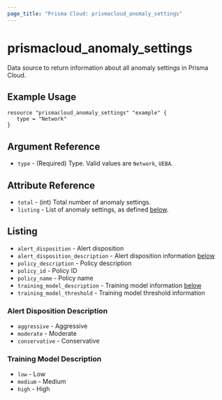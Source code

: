 ```yaml
---
page_title: "Prisma Cloud: prismacloud_anomaly_settings"
---
```


# prismacloud_anomaly_settings

Data source to return information about all anomaly settings in Prisma Cloud.

## Example Usage

```hcl
resource "prismacloud_anomaly_settings" "example" {
   type = "Network"
}
```

## Argument Reference

* `type` - (Required) Type. Valid values are `Network`, `UEBA`.

## Attribute Reference

* `total` - (int) Total number of anomaly settings.
* `listing` - List of anomaly settings, as defined [below](#listing).

## Listing

* `alert_disposition` - Alert disposition
* `alert_disposition_description` - Alert disposition information [below](#alert-disposition-description)
* `policy_description` - Policy description
* `policy_id` - Policy ID
* `policy_name` - Policy name
* `training_model_description` - Training model information [below](#training-model-description)
* `training_model_threshold` - Training model threshold information

### Alert Disposition Description

* `aggressive` - Aggressive
* `moderate` - Moderate
* `conservative` - Conservative

### Training Model Description

* `low` - Low
* `medium` - Medium 
* `high` - High


